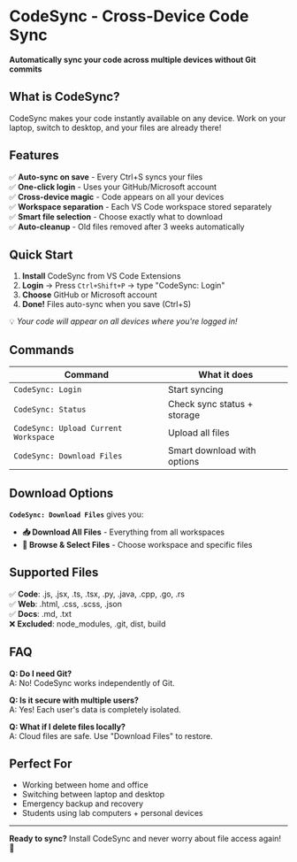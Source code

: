 # CodeSync - Cross-Device Code Sync

**Automatically sync your code across multiple devices without Git commits**

## What is CodeSync?

CodeSync makes your code instantly available on any device. Work on your laptop, switch to desktop, and your files are already there!

## Features

✅ **Auto-sync on save** - Every Ctrl+S syncs your files  
✅ **One-click login** - Uses your GitHub/Microsoft account  
✅ **Cross-device magic** - Code appears on all your devices  
✅ **Workspace separation** - Each VS Code workspace stored separately  
✅ **Smart file selection** - Choose exactly what to download  
✅ **Auto-cleanup** - Old files removed after 3 weeks automatically  

## Quick Start

1. **Install** CodeSync from VS Code Extensions
2. **Login** → Press `Ctrl+Shift+P` → type "CodeSync: Login"
3. **Choose** GitHub or Microsoft account  
4. **Done!** Files auto-sync when you save (Ctrl+S)

💡 *Your code will appear on all devices where you're logged in!*

## Commands

| Command | What it does |
|---------|-------------|
| `CodeSync: Login` | Start syncing |
| `CodeSync: Status` | Check sync status + storage |
| `CodeSync: Upload Current Workspace` | Upload all files |
| `CodeSync: Download Files` | Smart download with options |

## Download Options

**`CodeSync: Download Files`** gives you:
- **📥 Download All Files** - Everything from all workspaces
- **📁 Browse & Select Files** - Choose workspace and specific files

## Supported Files

✅ **Code**: .js, .jsx, .ts, .tsx, .py, .java, .cpp, .go, .rs  
✅ **Web**: .html, .css, .scss, .json  
✅ **Docs**: .md, .txt  
❌ **Excluded**: node_modules, .git, dist, build  

## FAQ

**Q: Do I need Git?**  
A: No! CodeSync works independently of Git.

**Q: Is it secure with multiple users?**  
A: Yes! Each user's data is completely isolated.

**Q: What if I delete files locally?**  
A: Cloud files are safe. Use "Download Files" to restore.

## Perfect For

- Working between home and office
- Switching between laptop and desktop  
- Emergency backup and recovery
- Students using lab computers + personal devices

---

**Ready to sync?** Install CodeSync and never worry about file access again! 🚀
